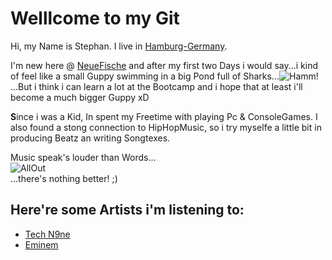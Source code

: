 # **Welllcome to my Git**
Hi, my Name is Stephan. I live in [Hamburg-Germany](https://goo.gl/maps/nJu9nKwEDQLUPqedA).

I'm new here @ [NeueFische](https://www.neuefische.de/) and after my first two Days i would say...i kind of feel like a small Guppy swimming in a big Pond full of Sharks...![Hamm!](https://get.wallhere.com/photo/illustration-shark-fish-blue-underwater-Pixar-Animation-Studios-Disney-Pixar-biology-Finding-Nemo-screenshot-computer-wallpaper-marine-biology-cartilaginous-fish-178536.jpg)...But i think i can learn a lot at the Bootcamp and i hope that at least i'll become a much bigger Guppy xD

**S**ince i was a Kid, In spent my Freetime with playing Pc & ConsoleGames. I also found a stong connection to HipHopMusic, so i try myselfe a little bit in producing Beatz an writing Songtexes.
 
Music speak's louder than Words...<br>
![AllOut](https://gifdb.com/images/file/zombie-listening-to-music-exo7n635dl7379ld.gif)<br>
...there's nothing better! ;)

## Here're some Artists i'm listening to: ##
- [Tech N9ne](https://www.youtube.com/channel/UCJdoPEnnkvS744DCD_12scQ)
- [Eminem](https://www.youtube.com/channel/UCfM3zsQsOnfWNUppiycmBuw)

